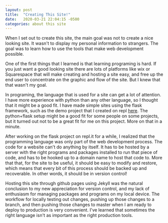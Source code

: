 ```yaml
---
layout: post
title:  "Creating This Site!"
date:   2020-03-21 22:04:15 -0500
categories: about this site
---
```

When I set out to create this site, the main goal was not to create a nice looking site. It wasn't to display my personal information to strangers. The goal was to learn how to use the tools that make web development possible.

One of the first things that I learned is that learning programing is hard. If you just want a good looking site there are lots of platforms like wix or Squarespace that will make creating and hosting a site easy, and free up the end user to concentrate on the graphic and flow of the site. But I knew that that wasn't my goal.

In programing, the language that is used for a site can get a lot of attention. I have more experience with python than any other language, so I thought that it might be a good fit. I have made simple sites using the flask framework, such as the demo project that I created on repl [here](https://repl.it/@gib_jeffries/MGJ-SimpleFlask). The python+flask setup might be a good fit for some people on some projects, but it turned out not to be a great fit for me on this project. More on that in a minute.

After working on the flask project on repl.it for a while, I realized that the programming language was only part of the web development process. The code for a website can't do anything by itself. It has to be hosted by a server with the right programs and packages installed to run that piece of code, and has to be hooked up to a domain name to host that code to. More that that, for the site to be useful, it should be easy to modify and restore, which means that every bit of this process should be backed up and recoverable. In other words, it should be in version control!

Hosting this site through github pages using Jekyll was the natural conclusion to my new appreciation for version control, and my lack of enthusiasm for managing packages and programs on my local device. The workflow for locally testing out changes, pushing up those changes to a branch, and then pushing those changes to master when I am ready to deploy to production is very convenient. I've learned that sometimes the right language isn't as important as the right production tools.